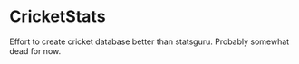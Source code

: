 # CricketStats
Effort to create cricket database better than statsguru. Probably somewhat dead for now.
